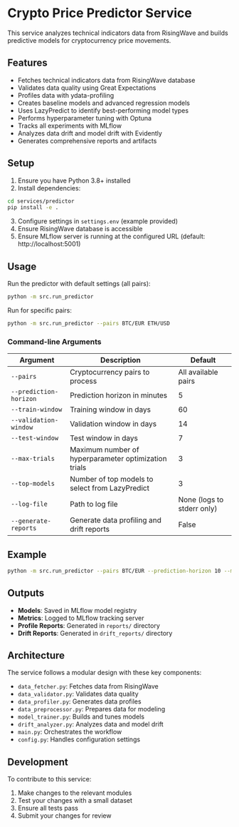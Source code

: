 # Crypto Price Predictor Service

This service analyzes technical indicators data from RisingWave and builds predictive models for cryptocurrency price movements.

## Features

- Fetches technical indicators data from RisingWave database
- Validates data quality using Great Expectations
- Profiles data with ydata-profiling
- Creates baseline models and advanced regression models
- Uses LazyPredict to identify best-performing model types
- Performs hyperparameter tuning with Optuna
- Tracks all experiments with MLflow
- Analyzes data drift and model drift with Evidently
- Generates comprehensive reports and artifacts

## Setup

1. Ensure you have Python 3.8+ installed
2. Install dependencies:

```bash
cd services/predictor
pip install -e .
```

3. Configure settings in `settings.env` (example provided)
4. Ensure RisingWave database is accessible
5. Ensure MLflow server is running at the configured URL (default: http://localhost:5001)

## Usage

Run the predictor with default settings (all pairs):

```bash
python -m src.run_predictor
```

Run for specific pairs:

```bash
python -m src.run_predictor --pairs BTC/EUR ETH/USD
```

### Command-line Arguments

| Argument | Description | Default |
|----------|-------------|---------|
| `--pairs` | Cryptocurrency pairs to process | All available pairs |
| `--prediction-horizon` | Prediction horizon in minutes | 5 |
| `--train-window` | Training window in days | 60 |
| `--validation-window` | Validation window in days | 14 |
| `--test-window` | Test window in days | 7 |
| `--max-trials` | Maximum number of hyperparameter optimization trials | 3 |
| `--top-models` | Number of top models to select from LazyPredict | 3 |
| `--log-file` | Path to log file | None (logs to stderr only) |
| `--generate-reports` | Generate data profiling and drift reports | False |

## Example

```bash
python -m src.run_predictor --pairs BTC/EUR --prediction-horizon 10 --max-trials 5 --generate-reports
```

## Outputs

- **Models**: Saved in MLflow model registry
- **Metrics**: Logged to MLflow tracking server
- **Profile Reports**: Generated in `reports/` directory
- **Drift Reports**: Generated in `drift_reports/` directory

## Architecture

The service follows a modular design with these key components:

- `data_fetcher.py`: Fetches data from RisingWave
- `data_validator.py`: Validates data quality
- `data_profiler.py`: Generates data profiles
- `data_preprocessor.py`: Prepares data for modeling
- `model_trainer.py`: Builds and tunes models
- `drift_analyzer.py`: Analyzes data and model drift
- `main.py`: Orchestrates the workflow
- `config.py`: Handles configuration settings

## Development

To contribute to this service:

1. Make changes to the relevant modules
2. Test your changes with a small dataset
3. Ensure all tests pass
4. Submit your changes for review
